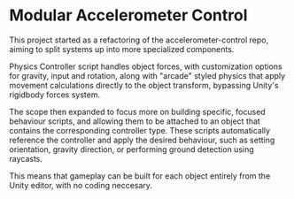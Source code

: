 # Modular Accelerometer Control

This project started as a refactoring of the accelerometer-control repo, aiming to split systems up into more specialized components. 

Physics Controller script handles object forces, with customization options for gravity, input and rotation, along with "arcade" styled physics that apply movement calculations directly to the object transform, bypassing Unity's rigidbody forces system.

The scope then expanded to focus more on building specific, focused behaviour scripts, and allowing them to be attached to an object that contains the corresponding controller type. These scripts automatically reference the controller and apply the desired behaviour, such as setting orientation, gravity direction, or performing ground detection using raycasts. 

This means that gameplay can be built for each object entirely from the Unity editor, with no coding neccesary.
